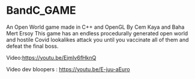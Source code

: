 # BandC_GAME
An Open World game made in C++ and OpenGL
By Cem Kaya and Baha Mert Ersoy
This game has an endless procedurally generated open world and hostile Covid lookalikes attack you until you vaccinate all of them and defeat the final boss.  

Video:https://youtu.be/EjmIv6fHknQ

Video dev bloopers : https://youtu.be/E-juu-aEuro
